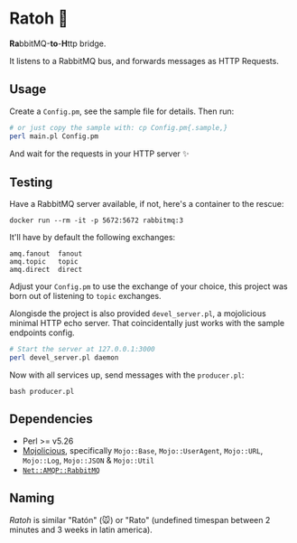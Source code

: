Ratoh 🐁
========

**Ra**bbitMQ-**to**-**H**ttp bridge.

It listens to a RabbitMQ bus, and forwards messages as HTTP Requests.

Usage
-----

Create a `Config.pm`, see the sample file for details. Then run:

```bash
# or just copy the sample with: cp Config.pm{.sample,}
perl main.pl Config.pm
```

And wait for the requests in your HTTP server ✨

Testing
-------

Have a RabbitMQ server available, if not, here's a container to the rescue:
```
docker run --rm -it -p 5672:5672 rabbitmq:3
```

It'll have by default the following exchanges:

```
amq.fanout	fanout
amq.topic	topic
amq.direct	direct
```

Adjust your `Config.pm` to use the exchange of your choice, this project was
born out of listening to `topic` exchanges.

Alongisde the project is also provided `devel_server.pl`, a mojolicious minimal
HTTP echo server. That coincidentally just works with the sample endpoints
config.

```bash
# Start the server at 127.0.0.1:3000
perl devel_server.pl daemon
```

Now with all services up, send messages with the `producer.pl`:

```
bash producer.pl
```

Dependencies
------------
- Perl >= v5.26
- [Mojolicious](https://mojolicious.org/), specifically `Mojo::Base`, `Mojo::UserAgent`, `Mojo::URL`, `Mojo::Log`, `Mojo::JSON` & `Mojo::Util`
- [`Net::AMQP::RabbitMQ`](https://metacpan.org/pod/Net::AMQP::RabbitMQ)

Naming
------

_Ratoh_ is similar "Ratón" (🐭) or "Rato" (undefined timespan between 2 minutes
 and 3 weeks in latin america).
